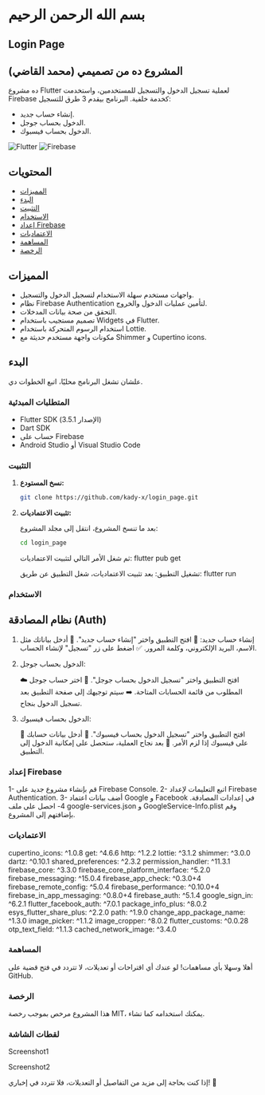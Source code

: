 # بسم الله الرحمن الرحيم

## Login Page

## المشروع ده من تصميمي (محمد القاضي)

ده مشروع Flutter لعملية تسجيل الدخول والتسجيل للمستخدمين، واستخدمت Firebase كخدمة خلفية. البرنامج بيقدم 3 طرق للتسجيل:

- إنشاء حساب جديد.
- الدخول بحساب جوجل.
- الدخول بحساب فيسبوك.

![Flutter](https://img.shields.io/badge/Flutter-v3.5.1-blue)
![Firebase](https://img.shields.io/badge/Firebase-v9.0.0-orange)

## المحتويات

- [المميزات](#المميزات)
- [البدء](#البدء)
- [التثبيت](#التثبيت)
- [الاستخدام](#الاستخدام)
- [إعداد Firebase](#إعداد-firebase)
- [الاعتماديات](#الاعتماديات)
- [المساهمة](#المساهمة)
- [الرخصة](#الرخصة)

## المميزات

- واجهات مستخدم سهلة الاستخدام لتسجيل الدخول والتسجيل.
- نظام Firebase Authentication لتأمين عمليات الدخول والخروج.
- التحقق من صحة بيانات المدخلات.
- تصميم مستجيب باستخدام Widgets في Flutter.
- استخدام الرسوم المتحركة باستخدام Lottie.
- مكونات واجهة مستخدم حديثة مع Shimmer و Cupertino icons.

## البدء

علشان تشغل البرنامج محليًا، اتبع الخطوات دي.

### المتطلبات المبدئية

- Flutter SDK (الإصدار 3.5.1)
- Dart SDK
- حساب على Firebase
- Android Studio أو Visual Studio Code

### التثبيت

1. **نسخ المستودع:**

   ```bash
   git clone https://github.com/kady-x/login_page.git
   ```

2. **تثبيت الاعتماديات:**

   بعد ما تنسخ المشروع، انتقل إلى مجلد المشروع:

   ```bash
   cd login_page
   ```

   ثم شغل الأمر التالي لتثبيت الاعتماديات:
   flutter pub get

   تشغيل التطبيق:
   بعد تثبيت الاعتماديات، شغل التطبيق عن طريق:
   flutter run

### الاستخدام

## نظام المصادقة (Auth)

1. إنشاء حساب جديد:
   🔐 افتح التطبيق واختر "إنشاء حساب جديد".
   📝 أدخل بياناتك مثل الاسم، البريد الإلكتروني، وكلمة المرور.
   ✅ اضغط على زر "تسجيل" لإنشاء الحساب.

2. الدخول بحساب جوجل:

   ☁️ افتح التطبيق واختر "تسجيل الدخول بحساب جوجل".
   📧 اختر حساب جوجل المطلوب من قائمة الحسابات المتاحة.
   ➡️ سيتم توجيهك إلى صفحة التطبيق بعد تسجيل الدخول بنجاح.

3. الدخول بحساب فيسبوك:

   📘 افتح التطبيق واختر "تسجيل الدخول بحساب فيسبوك".
   🔑 أدخل بيانات حسابك على فيسبوك إذا لزم الأمر.
   🎉 بعد نجاح العملية، ستحصل على إمكانية الدخول إلى التطبيق.

### إعداد Firebase

   1- قم بإنشاء مشروع جديد على Firebase Console.
   2- اتبع التعليمات لإعداد Firebase Authentication.
   3- أضف بيانات اعتماد Google و Facebook في إعدادات المصادقة.
   4- احصل على ملف google-services.json و GoogleService-Info.plist وقم بإضافتهم إلى المشروع.

### الاعتماديات

  cupertino_icons: ^1.0.8
  get: ^4.6.6
  http: ^1.2.2
  lottie: ^3.1.2
  shimmer: ^3.0.0
  dartz: ^0.10.1
  shared_preferences: ^2.3.2
  permission_handler: ^11.3.1
  firebase_core: ^3.3.0
  firebase_core_platform_interface: ^5.2.0
  firebase_messaging: ^15.0.4
  firebase_app_check: ^0.3.0+4
  firebase_remote_config: ^5.0.4
  firebase_performance: ^0.10.0+4
  firebase_in_app_messaging: ^0.8.0+4
  firebase_auth: ^5.1.4
  google_sign_in: ^6.2.1
  flutter_facebook_auth: ^7.0.1
  package_info_plus: ^8.0.2
  esys_flutter_share_plus: ^2.2.0
  path: ^1.9.0
  change_app_package_name: ^1.3.0
  image_picker: ^1.1.2
  image_cropper: ^8.0.2
  flutter_customs: ^0.0.28
  otp_text_field: ^1.1.3
  cached_network_image: ^3.4.0

### المساهمة

أهلا وسهلا بأي مساهمات! لو عندك أي اقتراحات أو تعديلات، لا تتردد في فتح قضية على GitHub.

### الرخصة

هذا المشروع مرخص بموجب رخصة MIT، يمكنك استخدامه كما تشاء.

### لقطات الشاشة

Screenshot1

Screenshot2

إذا كنت بحاجة إلى مزيد من التفاصيل أو التعديلات، فلا تتردد في إخباري! 🌟
